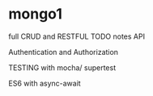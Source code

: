# mongo1
full CRUD and RESTFUL TODO notes API

Authentication and Authorization

TESTING with mocha/ supertest

ES6 with async-await



